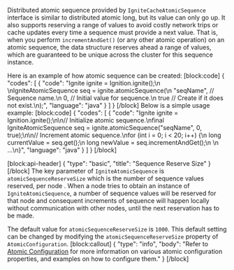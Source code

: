 Distributed atomic sequence provided by `IgniteCacheAtomicSequence`  interface is similar to distributed atomic long, but its value can only go up. It also supports reserving a range of values to avoid costly network trips or cache updates every time a sequence must provide a next value. That is, when you perform `incrementAndGet()` (or any other atomic operation) on an atomic sequence, the data structure reserves ahead a range of values, which are guaranteed to be unique across the cluster for this sequence instance. 

Here is an example of how atomic sequence can be created:
[block:code]
{
  "codes": [
    {
      "code": "Ignite ignite = Ignition.ignite();\n \nIgniteAtomicSequence seq = ignite.atomicSequence(\n    \"seqName\", // Sequence name.\n    0,       // Initial value for sequence.\n    true     // Create if it does not exist.\n);",
      "language": "java"
    }
  ]
}
[/block]
Below is a simple usage example:
[block:code]
{
  "codes": [
    {
      "code": "Ignite ignite = Ignition.ignite();\n\n// Initialize atomic sequence.\nfinal IgniteAtomicSequence seq = ignite.atomicSequence(\"seqName\", 0, true);\n\n// Increment atomic sequence.\nfor (int i = 0; i < 20; i++) {\n  long currentValue = seq.get();\n  long newValue = seq.incrementAndGet();\n  \n  ...\n}",
      "language": "java"
    }
  ]
}
[/block]

[block:api-header]
{
  "type": "basic",
  "title": "Sequence Reserve Size"
}
[/block]
The key parameter of `IgniteAtomicSequence` is `atomicSequenceReserveSize` which is the number of sequence values reserved, per node .  When a node tries to obtain an instance of `IgniteAtomicSequence`, a number of sequence values will be reserved for that node and consequent increments of sequence will happen locally without communication with other nodes, until the next reservation has to be made. 

The default value for `atomicSequenceReserveSize` is `1000`. This default setting can be changed by modifying the `atomicSequenceReserveSize` property of `AtomicConfiguration`. 
[block:callout]
{
  "type": "info",
  "body": "Refer to [Atomic Configuration](/docs/atomic-types#atomic-configuration) for more information on various atomic configuration properties, and examples on how to configure them."
}
[/block]